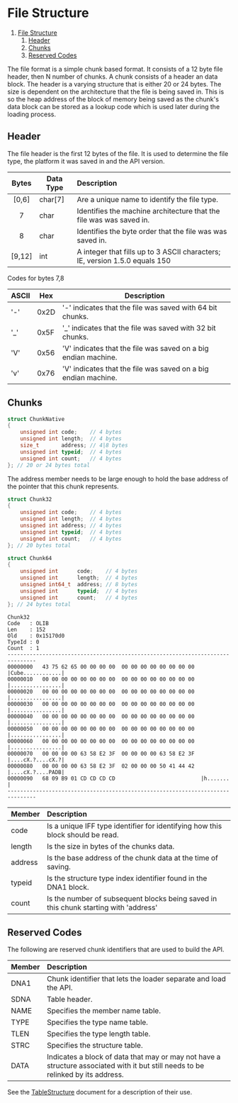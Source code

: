 # File Structure

1. [File Structure](#file-structure)
   1. [Header](#header)
   2. [Chunks](#chunks)
   3. [Reserved Codes](#reserved-codes)

The file format is a simple chunk based format. It consists of a 12 byte file header, then N number of chunks.
A chunk consists of a header an data block. The header is a varying structure that is either 20 or 24 bytes. The size is dependent on the architecture that the file is being saved in. This is so the heap address of the block of memory being saved as the chunk's data block can be stored as a lookup code which is used later during the loading process.

## Header

The file header is the first 12 bytes of the file. It is used to determine the file type, the platform it was saved in and the API version.

| Bytes  | Data Type | Description                                                                 |
| :----: | --------- | :-------------------------------------------------------------------------- |
| [0,6]  | char[7]   | Are a unique name to identify the file type.                                |
|   7    | char      | Identifies the machine architecture that the file was was saved in.         |
|   8    | char      | Identifies the byte order that the file was was saved in.                   |
| [9,12] | int       | A integer that fills up to 3 ASCII characters; IE, version 1.5.0 equals 150 |

Codes for bytes 7,8

| ASCII | Hex  | Description                                                    |
| ----- | ---- | -------------------------------------------------------------- |
| '-'   | 0x2D | '-' indicates that the file was saved with 64 bit chunks.      |
| '_'   | 0x5F | '_' indicates that the file was saved with 32 bit chunks.      |
| 'V'   | 0x56 | 'V' indicates that the file was saved on a big endian machine. |
| 'v'   | 0x76 | 'V' indicates that the file was saved on a big endian machine. |

## Chunks


```c++
struct ChunkNative
{
    unsigned int code;    // 4 bytes
    unsigned int length;  // 4 bytes
    size_t       address; // 4|8 bytes
    unsigned int typeid;  // 4 bytes
    unsigned int count;   // 4 bytes
}; // 20 or 24 bytes total
```

The address member needs to be large enough to hold the base address of the pointer that this chunk represents.

```c++
struct Chunk32
{
    unsigned int code;    // 4 bytes
    unsigned int length;  // 4 bytes
    unsigned int address; // 4 bytes
    unsigned int typeid;  // 4 bytes
    unsigned int count;   // 4 bytes
}; // 20 bytes total
```

```c++
struct Chunk64
{
    unsigned int      code;    // 4 bytes
    unsigned int      length;  // 4 bytes
    unsigned int64_t  address; // 8 bytes
    unsigned int      typeid;  // 4 bytes
    unsigned int      count;   // 4 bytes
}; // 24 bytes total
```

```
Chunk32
Code   : OLIB
Len    : 152
Old    : 0x15170d0
TypeId : 0
Count  : 1
-------------------------------------------------------------------------------
00000000   43 75 62 65 00 00 00 00  00 00 00 00 00 00 00 00  |Cube............|
00000010   00 00 00 00 00 00 00 00  00 00 00 00 00 00 00 00  |................|
00000020   00 00 00 00 00 00 00 00  00 00 00 00 00 00 00 00  |................|
00000030   00 00 00 00 00 00 00 00  00 00 00 00 00 00 00 00  |................|
00000040   00 00 00 00 00 00 00 00  00 00 00 00 00 00 00 00  |................|
00000050   00 00 00 00 00 00 00 00  00 00 00 00 00 00 00 00  |................|
00000060   00 00 00 00 00 00 00 00  00 00 00 00 00 00 00 00  |................|
00000070   00 00 00 00 63 58 E2 3F  00 00 00 00 63 58 E2 3F  |....cX.?....cX.?|
00000080   00 00 00 00 63 58 E2 3F  02 00 00 00 50 41 44 42  |....cX.?....PADB|
00000090   68 09 B9 01 CD CD CD CD                           |h.......        |
-------------------------------------------------------------------------------

```



| Member  | Description                                                                          |
| ------- | :----------------------------------------------------------------------------------- |
| code    | Is a unique IFF type identifier for identifying how this block should be read.       |
| length  | Is the size in bytes of the chunks data.                                             |
| address | Is the base address of the chunk data at the time of saving.                         |
| typeid  | Is the structure type index identifier found in the DNA1 block.                      |
| count   | Is the number of subsequent blocks being saved in this chunk starting with 'address' |

## Reserved Codes

The following are reserved chunk identifiers that are used to build the API.  

| Member | Description                                                                                                                      |
| ------ | :------------------------------------------------------------------------------------------------------------------------------- |
| DNA1   | Chunk identifier that lets the loader separate and load the API.                                                                 |
| SDNA   | Table header.                                                                                                                    |
| NAME   | Specifies the member name table.                                                                                                 |
| TYPE   | Specifies the type name table.                                                                                                   |
| TLEN   | Specifies the type length table.                                                                                                 |
| STRC   | Specifies the structure table.                                                                                                   |
| DATA   | Indicates a block of data that may or may not have a structure associated with it but still needs to be relinked by its address. |

See the [TableStructure](TableStructure.md) document for a description of their use.

